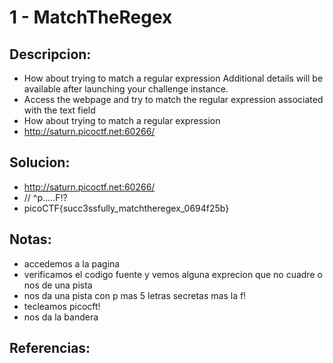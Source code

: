 # 1 - MatchTheRegex

## Descripcion:
* How about trying to match a regular expression
Additional details will be available after launching your challenge instance.
* Access the webpage and try to match the regular expression associated with the text field
* How about trying to match a regular expression
* http://saturn.picoctf.net:60266/

## Solucion:
* http://saturn.picoctf.net:60266/
* // ^p.....F!?
* picoCTF{succ3ssfully_matchtheregex_0694f25b}

## Notas:
* accedemos a la pagina
* verificamos el codigo fuente y vemos alguna exprecion que no cuadre o nos de una pista
* nos da una pista con p mas 5 letras secretas mas la f!
* tecleamos picocft!
* nos da la bandera

## Referencias: